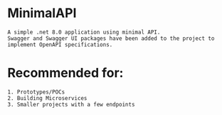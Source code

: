 # MinimalAPI
    A simple .net 8.0 application using minimal API. 
    Swagger and Swagger UI packages have been added to the project to implement OpenAPI specifications.

# Recommended for:
    1. Prototypes/POCs
    2. Building Microservices
    3. Smaller projects with a few endpoints